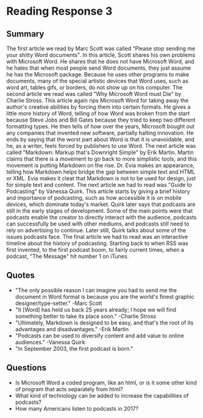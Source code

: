 # Reading Response 3

## Summary

The first article we read by Marc Scott was called "Please stop sending me your shitty Word documents".  In this article, Scott shares his own problems with Microsoft Word.  He shares that he does not have Microsoft Word, and he hates that when most people send Word documents, they just assume he has the Microsoft package.  Because he uses other programs to make documents, many of the special artistic devices that Word uses, such as word art, tables gifs, or borders, do not show up on his computer.  The second article we read was called "Why Microsoft Word must Die" by Charlie Stross.  This article again rips Microsoft Word for taking away the author's creative abilities by forcing them into certain formats.  He gives a little more history of Word, telling of how Word was broken from the start because Steve Jobs and Bill Gates because they tried to keep two different formatting types.  He then tells of how over the years, Microsoft bought out any companies that invented new software, partially halting innovation.  He ends by saying that the worst part about Word is that it is unavoidable, and he, as a writer, feels forced by publishers to use Word.  The next article was called "Markdown: Markup that's Downright Simple" by Erik Martin.  Martin claims that there is a movement to go back to more simplistic tools, and this movement is putting Markdown on the rise.  Dr. Evia makes an appearance, telling how Markdown helps bridge the gap between simple text and HTML or XML.  Evia makes it cleat that Markdown is not to be used for design, just for simple text and content.  The next article we had to read was "Guide to Podcasting" by Vanessa Quirk.  This article starts by giving a brief history and importance of podcasting, such as how accessible it is on mobile devices, which dominate today's market.  Quirk later says that podcasts are still in the early stages of development.  Some of the main points were that podcasts enable the creator to directly interact with the audience, podcasts can successfully be used with other mediums, and podcasts still need to rely on advertising to continue.  Later still, Quirk talks about some of the issues podcasts face.  The final article we had to read was an interactive timeline about the history of podcasting.  Starting back to when RSS was first invented, to the first podcast boom, to fairly current times, when a podcast, "The Message" hit number 1 on iTunes.

## Quotes

- "The only possible reason I can imagine you had to send me the document in Word format is because you are the world's finest graphic designer/type-setter." -Marc Scott
- "It [Word] has held us back 25 years already; I hope we will find something better to take its place soon." -Charlie Stross
- "Ultimately, Markdown is designed to be easy, and that's the root of its advantages and disadvantages." -Erik Martin
- "Podcasts can be used to diversify content and add value to online audiences." -Vanessa Quirk
- "In September 2003, the first podcast is born."

## Questions

- Is Microsoft Word a coded program, like an html, or is it some other kind of program that acts separately from html?
- What kind of technology can be added to increase the capabilities of podcasts?
- How many Americans listen to podcasts in 2017?

